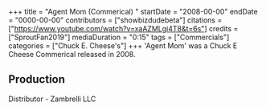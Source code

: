 +++
title = "Agent Mom  (Commerical) "
startDate = "2008-00-00"
endDate = "0000-00-00"
contributors = ["showbizdudebeta"]
citations = ["https://www.youtube.com/watch?v=xaAZMLgi4T8&t=6s"]
credits = ["SproutFan2019"]
mediaDuration = "0:15"
tags = ["Commercials"]
categories = ["Chuck E. Cheese's"]
+++
'Agent Mom' was a Chuck E Cheese Commerical released in 2008.

## Production

Distributor - Zambrelli LLC 

